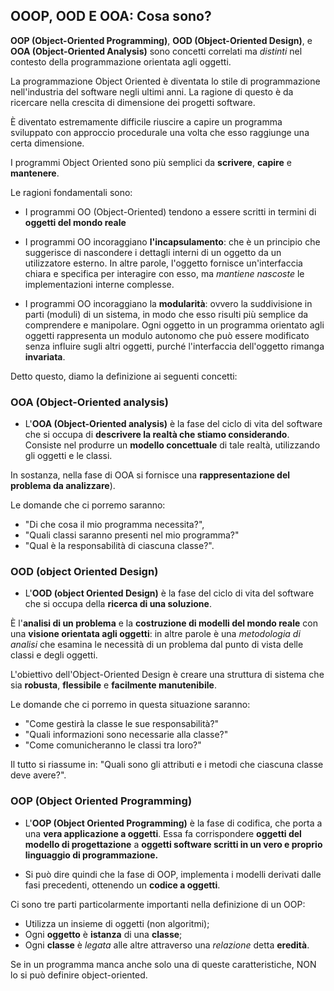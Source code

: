 ## OOOP, OOD E OOA: Cosa sono?
**OOP (Object-Oriented Programming)**, **OOD (Object-Oriented Design)**, 
e **OOA (Object-Oriented Analysis)** sono concetti correlati ma _distinti_ nel
contesto della programmazione orientata agli oggetti.

La programmazione Object Oriented è diventata lo stile di programmazione
nell'industria del software negli ultimi anni. La ragione di questo è da
ricercare nella crescita di dimensione dei progetti software.

È diventato estremamente difficile riuscire a capire un programma
sviluppato con approccio procedurale una volta che esso raggiunge
una certa dimensione. 

I programmi Object Oriented sono più semplici
da **scrivere**, **capire** e **mantenere**.

Le ragioni fondamentali sono:

- I programmi OO (Object-Oriented) tendono a essere scritti in termini di **oggetti del
mondo reale**


- I programmi OO incoraggiano **l'incapsulamento**: che è un principio che suggerisce di
nascondere i dettagli interni di un oggetto da un utilizzatore esterno. In altre parole,
l'oggetto fornisce un'interfaccia chiara e specifica per interagire con esso, ma _mantiene
nascoste_ le implementazioni interne complesse.


- I programmi OO incoraggiano la **modularità**: ovvero la suddivisione in parti (moduli)
di un sistema,
in modo che esso risulti più semplice da comprendere e manipolare.
Ogni oggetto in un programma orientato agli oggetti rappresenta un modulo
autonomo che può essere modificato senza influire sugli altri oggetti,
purché l'interfaccia dell'oggetto rimanga **invariata**.

Detto questo, diamo la definizione ai seguenti concetti:

### OOA (Object-Oriented analysis)
- L'**OOA (Object-Oriented analysis)** è la fase del ciclo di vita del software
che si occupa di **descrivere la realtà che stiamo considerando**. Consiste nel produrre
un **modello concettuale** di tale realtà, utilizzando gli oggetti e le classi.

In sostanza, nella fase di OOA si fornisce una **rappresentazione del problema da analizzare**).

Le domande che ci porremo saranno: 
- "Di che cosa il mio programma necessita?",
- "Quali classi saranno presenti nel mio programma?"
- "Qual è la responsabilità di ciascuna classe?".

### OOD (object Oriented Design)
- L'**OOD (object Oriented Design)** è la fase del ciclo di vita del
software che si occupa della **ricerca di una soluzione**. 


È l'**analisi di un problema** e la **costruzione di modelli del mondo reale** con
una **visione orientata agli oggetti**: in altre parole è una _metodologia di analisi_
che esamina le necessità di un problema dal punto di vista delle classi e degli oggetti.

L'obiettivo dell'Object-Oriented Design è creare una struttura
di sistema che sia **robusta**, **flessibile** e **facilmente manutenibile**.

Le domande che ci porremo in questa situazione saranno:
- "Come gestirà la classe le sue responsabilità?"
- "Quali informazioni sono necessarie alla classe?"
- "Come comunicheranno le classi tra loro?"

Il tutto si riassume in: "Quali sono gli attributi e i metodi che ciascuna classe deve avere?".

### OOP (Object Oriented Programming)
- L'**OOP (Object Oriented Programming)** è la fase di codifica,
che porta a una **vera applicazione a oggetti**. Essa fa corrispondere
**oggetti del modello di progettazione** a **oggetti software scritti in un vero e proprio linguaggio di programmazione.**

- Si può dire quindi che la fase di OOP, implementa i modelli derivati dalle fasi precedenti,
ottenendo un **codice a oggetti**.

Ci sono tre parti particolarmente importanti nella definizione di un OOP:

- Utilizza un insieme di oggetti (non algoritmi);
- Ogni **oggetto** è **istanza** di una **classe**;
- Ogni **classe** è _legata_ alle altre attraverso una _relazione_ detta **eredità**.

Se in un programma manca anche solo una di queste caratteristiche, NON lo si può definire object-oriented.